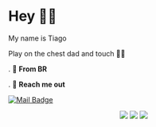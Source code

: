 # Hey 🐱‍👤
My name is Tiago


Play on the chest dad and touch 🐱‍🏍

. 📍 **From BR**


. 🎿 **Reach me out**
 
 [![Mail Badge](https://img.shields.io/badge/-tiago-6A5ACD?style=flat&labelColor=6A5ACD&logo=discord&logoColor=white)](https://discord.gg/devnoias)
    
    
<div align="center">
  <img src="https://img.shields.io/badge/Python-0A0A0A?style=for-the-badge&logo=python&logoColor=cyan">
  <img src="https://img.shields.io/badge/Linux-0A0A0A?style=for-the-badge&logo=linux&logoColor=white">
  <img src="https://img.shields.io/badge/Windows-0A0A0A?style=for-the-badge&logo=windows&logoColor=cyan">
